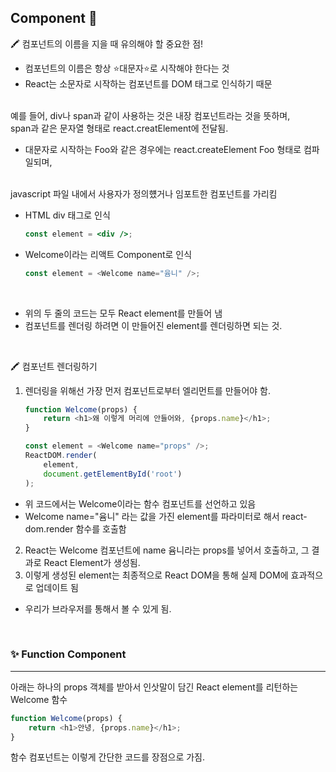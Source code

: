 ## Component 🍙

🖍️ 컴포넌트의 이름을 지을 때 유의해야 할 중요한 점!
- 컴포넌트의 이름은 항상 ⭐대문자⭐로 시작해야 한다는 것
- React는 소문자로 시작하는 컴포넌트를 DOM 태그로 인식하기 때문
<br />
예를 들어, div나 span과 같이 사용하는 것은 내장 컴포넌트라는 것을 뜻하며, 
<br />
span과 같은 문자열 형태로 react.creatElement에 전달됨. 

- 대문자로 시작하는 Foo와 같은 경우에는 react.createElement Foo 형태로 컴파일되며, 
<br />
javascript 파일 내에서 사용자가 정의헀거나 임포트한 컴포넌트를 가리킴

<br />

- HTML div 태그로 인식
    ```jsx
    const element = <div />;
    ```

- Welcome이라는 리액트 Component로 인식
    ```javascript
    const element = <Welcome name="윰니" />;
    ```

<br />

- 위의 두 줄의 코드는 모두 React element를 만들어 냄
- 컴포넌트를 렌더링 하려면 이 만들어진 element를 렌더링하면 되는 것. 

<br />

🖍️ 컴포넌트 렌더링하기

1. 렌더링을 위해선 가장 먼저 컴포넌트로부터 엘리먼트를 만들어야 함. 

    ```javascript
    function Welcome(props) {
        return <h1>왜 이렇게 머리에 안들어와, {props.name}</h1>;
    }

    const element = <Welcome name="props" />;
    ReactDOM.render(
        element,
        document.getElementById('root')
    );
    ```

- 위 코드에서는 Welcome이라는 함수 컴포넌트를 선언하고 있음
- Welcome name="윰니" 라는 값을 가진 element를 파라미터로 해서 react-dom.render 함수를 호출함
2. React는 Welcome 컴포넌트에 name 윰니라는 props를 넣어서 호출하고, 그 결과로 React Element가 생성됨. 
3. 이렇게 생성된 element는 최종적으로 React DOM을 통해 실제 DOM에 효과적으로 업데이트 됨
- 우리가 브라우저를 통해서 볼 수 있게 됨. 


<br />

### ✨ Function Component
--- 

아래는 하나의 props 객체를 받아서 인삿말이 담긴 React element를 리턴하는 Welcome 함수
<br />

```javascript
function Welcome(props) {
    return <h1>안녕, {props.name}</h1>;
}
```

함수 컴포넌트는 이렇게 간단한 코드를 장점으로 가짐. 
